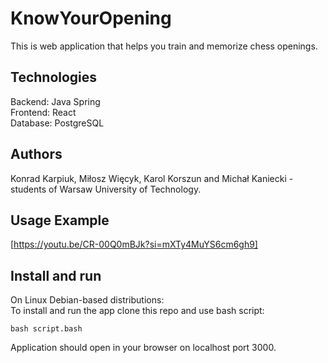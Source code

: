 # KnowYourOpening
This is web application that helps you train and memorize chess openings.

## Technologies
Backend: Java Spring  
Frontend: React  
Database: PostgreSQL  

## Authors
Konrad Karpiuk, Miłosz Więcyk, Karol Korszun and Michał Kaniecki - students of Warsaw University of Technology.

## Usage Example
[https://youtu.be/CR-00Q0mBJk?si=mXTy4MuYS6cm6gh9]

## Install and run
On Linux Debian-based distributions:  
To install and run the app clone this repo and use bash script:  
```shell
bash script.bash
```
Application should open in your browser on localhost port 3000.

